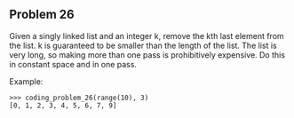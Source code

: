 ## Problem 26

Given a singly linked list and an integer k, remove the kth last element from the list. k is guaranteed to be
smaller than the length of the list. The list is very long, so making more than one pass is prohibitively expensive.
Do this in constant space and in one pass.

Example:

    >>> coding_problem_26(range(10), 3)
    [0, 1, 2, 3, 4, 5, 6, 7, 9]
